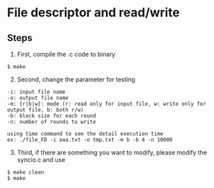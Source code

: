 # File descriptor and read/write
## Steps
1. First, compile the .c code to binary
```command
$ make
```

2. Second, change the parameter for testing  
```command
-i: input file name
-o: output file name
-m: {r|b|w}: mode (r: read only for input file, w: write only for output file, b: both r/w)
-b: block size for each round
-n: number of rounds to write

using time command to see the detail execution time
ex: ./file_FD -i aaa.txt -o tmp.txt -m b -b 4 -n 10000
```

3. Third, if there are something you want to modify, please modify the syncio.c and use
```command
$ make clean
$ make
```